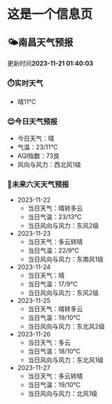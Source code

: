 # 这是一个信息页 
## 🌤️**南昌**天气预报
更新时间**2023-11-21 01:40:03**
### ⏱️实时天气
- 晴11℃
### 😊今日天气预报
- 今日天气：晴
- 气温：23/11℃
- AQI指数：73良
- 风向与风力：西北风1级
### 🤩未来六天天气预报
- 2023-11-22
  - 当日天气：晴转多云
  - 当日气温：23/13℃
  - 当日风向与风力：东风2级
- 2023-11-23
  - 当日天气：多云转晴
  - 当日气温：22/9℃
  - 当日风向与风力：东南风1级
- 2023-11-24
  - 当日天气：晴
  - 当日气温：17/9℃
  - 当日风向与风力：东风2级
- 2023-11-25
  - 当日天气：晴转多云
  - 当日气温：19/10℃
  - 当日风向与风力：东北风2级
- 2023-11-26
  - 当日天气：多云
  - 当日气温：18/10℃
  - 当日风向与风力：东北风1级
- 2023-11-27
  - 当日天气：多云转晴
  - 当日气温：19/10℃
  - 当日风向与风力：北风1级


